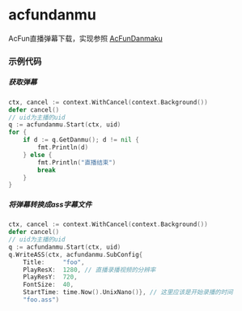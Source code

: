 # acfundanmu
AcFun直播弹幕下载，实现参照 [AcFunDanmaku](https://github.com/wpscott/AcFunDanmaku/tree/master/AcFunDanmu)

### 示例代码
##### 获取弹幕
```go
ctx, cancel := context.WithCancel(context.Background())
defer cancel()
// uid为主播的uid
q := acfundanmu.Start(ctx, uid)
for {
    if d := q.GetDanmu(); d != nil {
        fmt.Println(d)
    } else {
        fmt.Println("直播结束")
        break
    }
}
```
##### 将弹幕转换成ass字幕文件
```go
ctx, cancel := context.WithCancel(context.Background())
defer cancel()
// uid为主播的uid
q := acfundanmu.Start(ctx, uid)
q.WriteASS(ctx, acfundanmu.SubConfig{
    Title:     "foo",
    PlayResX:  1280, // 直播录播视频的分辨率
    PlayResY:  720,
    FontSize:  40,
    StartTime: time.Now().UnixNano()}, // 这里应该是开始录播的时间
    "foo.ass")
```
